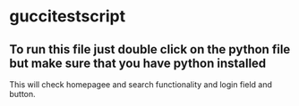 # guccitestscript
## To run this file just double click on the python file but make sure that you have python installed
This will check homepagee and search functionality and login field and button.
